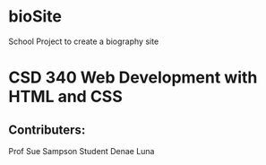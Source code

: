 # bioSite
School Project to create a biography site

# CSD 340 Web Development with HTML and CSS
## Contributers:
Prof Sue Sampson
Student Denae Luna
